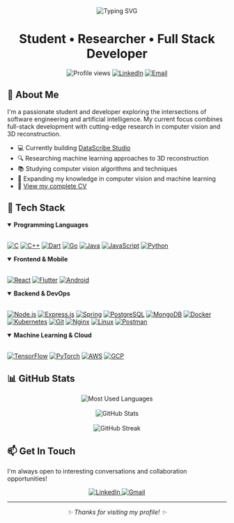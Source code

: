 <div align="center">
  <img src="https://readme-typing-svg.herokuapp.com?font=Fira+Code&weight=600&size=40&pause=1000&color=0E75B6&center=true&vCenter=true&random=false&width=800&height=100&lines=Hi+%F0%9F%91%8B%2C+I'm+Divyanshu+Singh" alt="Typing SVG" />
  
  # Student • Researcher • Full Stack Developer

  <p>
    <img src="https://komarev.com/ghpvc/?username=divyanshusingh2903&label=Profile%20views&color=0e75b6&style=flat" alt="Profile views" />
    <a href="https://linkedin.com/in/divyanshu-singh-75697721b"><img src="https://img.shields.io/badge/LinkedIn-Connect-blue?style=flat&logo=linkedin" alt="LinkedIn" /></a>
    <a href="mailto:divyanshusingh2903@gmail.com"><img src="https://img.shields.io/badge/Email-Contact-red?style=flat&logo=gmail" alt="Email" /></a>
  </p>
</div>

## 🚀 About Me

I'm a passionate student and developer exploring the intersections of software engineering and artificial intelligence. My current focus combines full-stack development with cutting-edge research in computer vision and 3D reconstruction.

- 💻 Currently building [DataScribe Studio](http://datascribe.cloud)
- 🔍 Researching machine learning approaches to 3D reconstruction
- 📚 Studying computer vision algorithms and techniques
- 🌱 Expanding my knowledge in computer vision and machine learning
- 📄 [View my complete CV](dsdjdjd.ddldl/cv)

## 💼 Tech Stack

<details open>
<summary><b>Programming Languages</b></summary>
<br>
<p align="left">
  <a href="#"><img src="https://img.shields.io/badge/C-00599C?style=for-the-badge&logo=c&logoColor=white" alt="C" /></a>
  <a href="#"><img src="https://img.shields.io/badge/C++-00599C?style=for-the-badge&logo=c%2B%2B&logoColor=white" alt="C++" /></a>
  <a href="#"><img src="https://img.shields.io/badge/Dart-0175C2?style=for-the-badge&logo=dart&logoColor=white" alt="Dart" /></a>
  <a href="#"><img src="https://img.shields.io/badge/Go-00ADD8?style=for-the-badge&logo=go&logoColor=white" alt="Go" /></a>
  <a href="#"><img src="https://img.shields.io/badge/Java-ED8B00?style=for-the-badge&logo=java&logoColor=white" alt="Java" /></a>
  <a href="#"><img src="https://img.shields.io/badge/JavaScript-F7DF1E?style=for-the-badge&logo=javascript&logoColor=black" alt="JavaScript" /></a>
  <a href="#"><img src="https://img.shields.io/badge/Python-3776AB?style=for-the-badge&logo=python&logoColor=white" alt="Python" /></a>
</p>
</details>

<details open>
<summary><b>Frontend & Mobile</b></summary>
<br>
<p align="left">
  <a href="#"><img src="https://img.shields.io/badge/React-20232A?style=for-the-badge&logo=react&logoColor=61DAFB" alt="React" /></a>
  <a href="#"><img src="https://img.shields.io/badge/Flutter-02569B?style=for-the-badge&logo=flutter&logoColor=white" alt="Flutter" /></a>
  <a href="#"><img src="https://img.shields.io/badge/Android-3DDC84?style=for-the-badge&logo=android&logoColor=white" alt="Android" /></a>
</p>
</details>

<details open>
<summary><b>Backend & DevOps</b></summary>
<br>
<p align="left">
  <a href="#"><img src="https://img.shields.io/badge/Node.js-339933?style=for-the-badge&logo=nodedotjs&logoColor=white" alt="Node.js" /></a>
  <a href="#"><img src="https://img.shields.io/badge/Express.js-000000?style=for-the-badge&logo=express&logoColor=white" alt="Express.js" /></a>
  <a href="#"><img src="https://img.shields.io/badge/Spring-6DB33F?style=for-the-badge&logo=spring&logoColor=white" alt="Spring" /></a>
  <a href="#"><img src="https://img.shields.io/badge/PostgreSQL-316192?style=for-the-badge&logo=postgresql&logoColor=white" alt="PostgreSQL" /></a>
  <a href="#"><img src="https://img.shields.io/badge/MongoDB-47A248?style=for-the-badge&logo=mongodb&logoColor=white" alt="MongoDB" /></a>
  <a href="#"><img src="https://img.shields.io/badge/Docker-2CA5E0?style=for-the-badge&logo=docker&logoColor=white" alt="Docker" /></a>
  <a href="#"><img src="https://img.shields.io/badge/Kubernetes-326CE5?style=for-the-badge&logo=kubernetes&logoColor=white" alt="Kubernetes" /></a>
  <a href="#"><img src="https://img.shields.io/badge/Git-F05032?style=for-the-badge&logo=git&logoColor=white" alt="Git" /></a>
  <a href="#"><img src="https://img.shields.io/badge/Nginx-009639?style=for-the-badge&logo=nginx&logoColor=white" alt="Nginx" /></a>
  <a href="#"><img src="https://img.shields.io/badge/Linux-FCC624?style=for-the-badge&logo=linux&logoColor=black" alt="Linux" /></a>
  <a href="#"><img src="https://img.shields.io/badge/Postman-FF6C37?style=for-the-badge&logo=Postman&logoColor=white" alt="Postman" /></a>
</p>
</details>

<details open>
<summary><b>Machine Learning & Cloud</b></summary>
<br>
<p align="left">
  <a href="#"><img src="https://img.shields.io/badge/TensorFlow-FF6F00?style=for-the-badge&logo=tensorflow&logoColor=white" alt="TensorFlow" /></a>
  <a href="#"><img src="https://img.shields.io/badge/PyTorch-EE4C2C?style=for-the-badge&logo=pytorch&logoColor=white" alt="PyTorch" /></a>
  <a href="#"><img src="https://img.shields.io/badge/AWS-232F3E?style=for-the-badge&logo=amazon-aws&logoColor=white" alt="AWS" /></a>
  <a href="#"><img src="https://img.shields.io/badge/Google_Cloud-4285F4?style=for-the-badge&logo=google-cloud&logoColor=white" alt="GCP" /></a>
</p>
</details>

## 📊 GitHub Stats

<div align="center">
  <img src="https://github-readme-stats.vercel.app/api/top-langs?username=divyanshusingh2903&show_icons=true&locale=en&layout=compact&theme=radical&hide_border=true" alt="Most Used Languages" />
  <br><br>
  <img src="https://github-readme-stats.vercel.app/api?username=divyanshusingh2903&show_icons=true&locale=en&theme=radical&hide_border=true" alt="GitHub Stats" />
  <br><br>
  <img src="https://github-readme-streak-stats.herokuapp.com/?user=divyanshusingh2903&theme=radical&hide_border=true" alt="GitHub Streak" />
</div>

## 📫 Get In Touch

I'm always open to interesting conversations and collaboration opportunities!

<div align="center">
  <a href="https://linkedin.com/in/divyanshu-singh-75697721b">
    <img src="https://img.shields.io/badge/LinkedIn-0077B5?style=for-the-badge&logo=linkedin&logoColor=white" alt="LinkedIn" />
  </a>
  <a href="mailto:divyanshusingh2903@gmail.com">
    <img src="https://img.shields.io/badge/Gmail-D14836?style=for-the-badge&logo=gmail&logoColor=white" alt="Gmail" />
  </a>
</div>

---

<div align="center">
  <i>✨ Thanks for visiting my profile! ✨</i>
</div>
